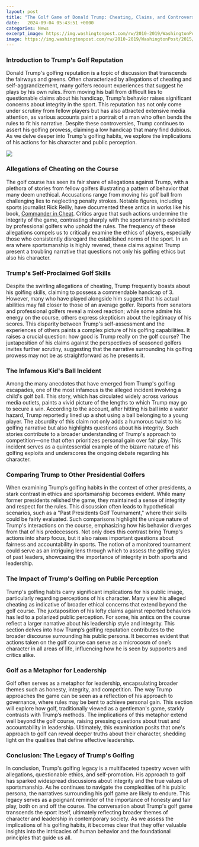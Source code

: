 ```yaml
---
layout: post
title: "The Golf Game of Donald Trump: Cheating, Claims, and Controversies"
date:   2024-09-04 05:43:51 +0000
categories: News
excerpt_image: https://img.washingtonpost.com/rw/2010-2019/WashingtonPost/2015/09/02/Style/Images/AP_1003091193681437668231.jpg?uuid=FSg7RlGBEeWMGQtoJapKOg
image: https://img.washingtonpost.com/rw/2010-2019/WashingtonPost/2015/09/02/Style/Images/AP_1003091193681437668231.jpg?uuid=FSg7RlGBEeWMGQtoJapKOg
---
```


### Introduction to Trump's Golf Reputation
Donald Trump's golfing reputation is a topic of discussion that transcends the fairways and greens. Often characterized by allegations of cheating and self-aggrandizement, many golfers recount experiences that suggest he plays by his own rules. From moving his ball from difficult lies to questionable claims about his handicap, Trump's behavior raises significant concerns about integrity in the sport. This reputation has not only come under scrutiny from fellow players but has also attracted extensive media attention, as various accounts paint a portrait of a man who often bends the rules to fit his narrative. Despite these controversies, Trump continues to assert his golfing prowess, claiming a low handicap that many find dubious. As we delve deeper into Trump's golfing habits, we explore the implications of his actions for his character and public perception.

![](https://img.washingtonpost.com/rw/2010-2019/WashingtonPost/2015/09/02/Style/Images/AP_1003091193681437668231.jpg?uuid=FSg7RlGBEeWMGQtoJapKOg)
### Allegations of Cheating on the Course
The golf course has seen its fair share of allegations against Trump, with a plethora of stories from fellow golfers illustrating a pattern of behavior that many deem unethical. Accusations range from moving his golf ball from challenging lies to neglecting penalty strokes. Notable figures, including sports journalist Rick Reilly, have documented these antics in works like his book, [Commander in Cheat](https://us.edu.vn/en/Commander_in_Cheat). Critics argue that such actions undermine the integrity of the game, contrasting sharply with the sportsmanship exhibited by professional golfers who uphold the rules. The frequency of these allegations compels us to critically examine the ethics of players, especially those who consistently disregard the established norms of the sport. In an era where sportsmanship is highly revered, these claims against Trump present a troubling narrative that questions not only his golfing ethics but also his character.
### Trump's Self-Proclaimed Golf Skills
Despite the swirling allegations of cheating, Trump frequently boasts about his golfing skills, claiming to possess a commendable handicap of 3. However, many who have played alongside him suggest that his actual abilities may fall closer to those of an average golfer. Reports from senators and professional golfers reveal a mixed reaction; while some admire his energy on the course, others express skepticism about the legitimacy of his scores. This disparity between Trump's self-assessment and the experiences of others paints a complex picture of his golfing capabilities. It raises a crucial question: how good is Trump really on the golf course? The juxtaposition of his claims against the perspectives of seasoned golfers invites further scrutiny, suggesting that the narrative surrounding his golfing prowess may not be as straightforward as he presents it.
### The Infamous Kid's Ball Incident
Among the many anecdotes that have emerged from Trump's golfing escapades, one of the most infamous is the alleged incident involving a child's golf ball. This story, which has circulated widely across various media outlets, paints a vivid picture of the lengths to which Trump may go to secure a win. According to the account, after hitting his ball into a water hazard, Trump reportedly lined up a shot using a ball belonging to a young player. The absurdity of this claim not only adds a humorous twist to his golfing narrative but also highlights questions about his integrity. Such stories contribute to a broader understanding of Trump's approach to competition—one that often prioritizes personal gain over fair play. This incident serves as a quintessential example of the bizarre nature of his golfing exploits and underscores the ongoing debate regarding his character.
### Comparing Trump to Other Presidential Golfers
When examining Trump’s golfing habits in the context of other presidents, a stark contrast in ethics and sportsmanship becomes evident. While many former presidents relished the game, they maintained a sense of integrity and respect for the rules. This discussion often leads to hypothetical scenarios, such as a "Past Presidents Golf Tournament," where their skills could be fairly evaluated. Such comparisons highlight the unique nature of Trump's interactions on the course, emphasizing how his behavior diverges from that of his predecessors. Not only does this contrast bring Trump's actions into sharp focus, but it also raises important questions about fairness and accountability in sports. The notion of a monitored tournament could serve as an intriguing lens through which to assess the golfing styles of past leaders, showcasing the importance of integrity in both sports and leadership.
### The Impact of Trump's Golfing on Public Perception
Trump's golfing habits carry significant implications for his public image, particularly regarding perceptions of his character. Many view his alleged cheating as indicative of broader ethical concerns that extend beyond the golf course. The juxtaposition of his lofty claims against reported behaviors has led to a polarized public perception. For some, his antics on the course reflect a larger narrative about his leadership style and integrity. This section delves into how Trump’s golfing reputation contributes to the broader discourse surrounding his public persona. It becomes evident that actions taken on the golf course can serve as a microcosm of one’s character in all areas of life, influencing how he is seen by supporters and critics alike.
### Golf as a Metaphor for Leadership
Golf often serves as a metaphor for leadership, encapsulating broader themes such as honesty, integrity, and competition. The way Trump approaches the game can be seen as a reflection of his approach to governance, where rules may be bent to achieve personal gain. This section will explore how golf, traditionally viewed as a gentleman's game, starkly contrasts with Trump’s methods. The implications of this metaphor extend well beyond the golf course, raising pressing questions about trust and accountability in leadership. Ultimately, this examination posits that one's approach to golf can reveal deeper truths about their character, shedding light on the qualities that define effective leadership.
### Conclusion: The Legacy of Trump's Golfing
In conclusion, Trump's golfing legacy is a multifaceted tapestry woven with allegations, questionable ethics, and self-promotion. His approach to golf has sparked widespread discussions about integrity and the true values of sportsmanship. As he continues to navigate the complexities of his public persona, the narratives surrounding his golf game are likely to endure. This legacy serves as a poignant reminder of the importance of honesty and fair play, both on and off the course. The conversation about Trump's golf game transcends the sport itself, ultimately reflecting broader themes of character and leadership in contemporary society. As we assess the implications of his golfing habits, it becomes clear that they offer valuable insights into the intricacies of human behavior and the foundational principles that guide us all.